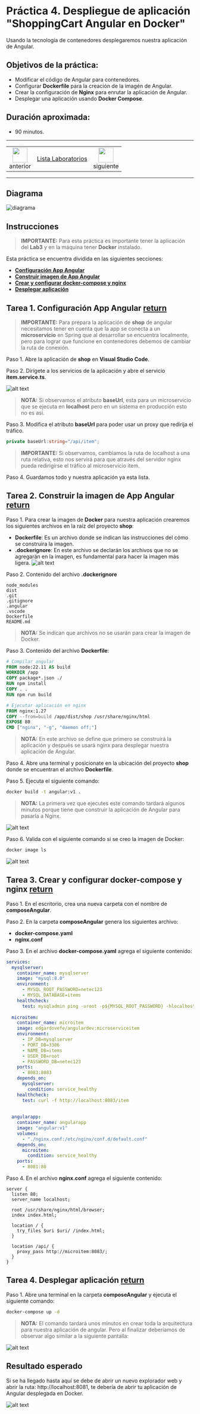 # Práctica 4. Despliegue de aplicación "ShoppingCart Angular en Docker"

Usando la tecnología de contenedores desplegaremos nuestra aplicación de Angular.

## Objetivos de la práctica:
- Modificar el código de Angular para contenedores.
- Configurar **Dockerfile** para la creación de la imagén de Angular.
- Crear la configuración de **Nginx**  para enrutar la aplicación de Angular. 
- Desplegar una aplicación usando **Docker Compose**.

## Duración aproximada:
- 90 minutos.
  
---

<div style="width: 400px;">
        <table width="50%">
            <tr>
                <td style="text-align: center;">
                    <a href="../Capitulo3/"><img src="../images/anterior.png" width="40px"></a>
                    <br>anterior
                </td>
                <td style="text-align: center;">
                   <a href="../README.md">Lista Laboratorios</a>
                </td>
<td style="text-align: center;">
                    <a href="../Capitulo5/"><img src="../images/siguiente.png" width="40px"></a>
                    <br>siguiente
                </td>
            </tr>
        </table>
</div>

---

## Diagrama

![diagrama](../images/4/diagrama.png)

## Instrucciones
> **IMPORTANTE:** Para esta práctica es importante tener la aplicación del **Lab3** y en la máquina tener **Docker** instalado. 

Esta práctica se encuentra dividida en las siguientes secciones: 

- **[Configuración App Angular](#configuración-app-angular-return)**
- **[Construir imagen de App Angular](#construir-imagen-de-app-angular-return)**
- **[Crear y configurar docker-compose y nginx](#crear-y-configurar-docker-compose-y-nginx-return)**
- **[Desplegar aplicación](#desplegar-aplicación-return)**

## Tarea 1. Configuración App Angular [return](#instrucciones)

> **IMPORTANTE:** Para prepara la aplicación de **shop** de angular necesitamos tener en cuenta que la app se conecta a un **microservicio** en Spring que al desarrollar se encuentra localmente, pero para lograr que funcione en contenedores debemos de cambiar la ruta de conexión. 

Paso 1. Abre la aplicación de **shop** en **Visual Studio Code**. 

Paso 2. Dirígete a los servicios de la aplicación y abre el servicio **item.service.ts**.

![alt text](../images/4/1.png)

> **NOTA:** Si observamos el atributo **baseUrl**, esta para un microservicio que se ejecuta en **localhost** pero en un sistema en producción esto no es así. 

 Paso 3. Modifica el atributo **baseUrl** para poder usar un proxy que redirija el tráfico. 

```typescript
private baseUrl:string="/api/item";
```
 
> **IMPORTANTE:** Si observamos, cambiamos la ruta de localhost a una ruta relativa, esto nos servirá para que através del servidor nginx pueda redirigirse el tráfico al microservicio item. 

 Paso 4. Guardamos todo y nuestra aplicación ya esta lista.


## Tarea 2. Construir la imagen de App Angular [return](#instrucciones)

Paso 1. Para crear la imagen de **Docker** para nuestra aplicación crearemos los siguientes archivos en la raíz del proyecto **shop**: 

- **Dockerfile**: Es un archivo donde se indican las instrucciones del cómo se construira la imagen. 
- **.dockerignore**: En este archivo se declarán los archivos que no se agregarán en la imagen, es fundamental para hacer la imagen más ligera.
![alt text](../images/4/2.png)

Paso 2. Contenido del archivo **.dockerignore** 

```text
node_modules
dist
.git
.gitignore
.angular
.vscode
Dockerfile
README.md
```

> **NOTA:** Se indican que archivos no se usarán para crear la imagen de Docker.

Paso 3. Contenido del archivo **Dockerfile**:

```Dockerfile
# Compilar angular
FROM node:22.11 AS build
WORKDIR /app
COPY package*.json ./
RUN npm install
COPY . .
RUN npm run build

# Ejecutar aplicación en nginx
FROM nginx:1.27
COPY --from=build /app/dist/shop /usr/share/nginx/html
EXPOSE 80
CMD ["nginx", "-g", "daemon off;"]
```

> **NOTA:** En este archivo se define que primero se construirá la aplicación y después se usará nginx para desplegar nuestra aplicación de Angular. 

Paso 4. Abre una terminal y posicionate en la ubicación del proyecto **shop** donde se encuentran el archivo **Dockerfile**.

Paso 5. Ejecuta el siguiente comando:

```bash
docker build -t angular:v1 .
```

> **NOTA:** La primera vez que ejecutes este comando tardará algunos minutos porque tiene que construir la aplicación de Angular para pasarla a Nginx. 

![alt text](../images/4/3.png)

Paso 6. Valida con el siguiente comando si se creo la imagen de Docker: 

```bash
docker image ls
```

![alt text](../images/4/4.png)


## Tarea 3. Crear y configurar docker-compose y nginx [return](#instrucciones)

Paso 1. En el escritorio, crea una nueva carpeta con el nombre de **composeAngular**.

Paso 2. En la carpeta **composeAngular** genera los siguientes archivo:

- **docker-compose.yaml**
- **nginx.conf**


Paso 3. En el archivo **docker-compose.yaml** agrega el siguiente contenido:

```yaml
services:
  mysqlserver:
    container_name: mysqlserver
    image: "mysql:8.0"
    environment:
      - MYSQL_ROOT_PASSWORD=netec123
      - MYSQL_DATABASE=items
    healthcheck:
      test: mysqladmin ping -uroot -p${MYSQL_ROOT_PASSWORD} -hlocalhost
  
  microitem:
    container_name: microitem
    image: edgardovefe/angulardev:microserviceitem
    environment:
      - IP_DB=mysqlserver
      - PORT_DB=3306
      - NAME_DB=items
      - USER_DB=root
      - PASSWORD_DB=netec123
    ports:
      - 8083:8083
    depends_on:
      mysqlserver:
        condition: service_healthy
    healthcheck:
      test: curl -f http://localhost:8083/item
    
  
  angularapp:
    container_name: angularapp
    image: "angular:v1"
    volumes:
      - "./nginx.conf:/etc/nginx/conf.d/default.conf"
    depends_on:
      microitem:
        condition: service_healthy
    ports:
      - 8081:80
```

Paso 4. En el archivo **nginx.conf** agrega el siguiente contenido: 

```nginx
server {
  listen 80;
  server_name localhost;

  root /usr/share/nginx/html/browser;
  index index.html;

  location / {
    try_files $uri $uri/ /index.html;
  }

  location /api/ {
    proxy_pass http://microitem:8083/;
  }
}
```


## Tarea 4. Desplegar aplicación [return](#instrucciones)

Paso 1. Abre una terminal en la carpeta **composeAngular** y ejecuta el siguiente comando: 

```bash
docker-compose up -d
```

> **NOTA:** El comando tardará unos minutos en crear toda la arquitectura para nuestra aplicación de angular. Pero al finalizar deberíamos de observar algo similar a la siguiente pantalla:

![alt text](../images/4/5.png)


## Resultado esperado 

Si se ha llegado hasta aquí se debe de abrir un nuevo explorador web y abrir la ruta: http://localhost:8081, te debería de abrir tu aplicación de Angular desplegada en Docker. 

![alt text](../images/4/6.png)
